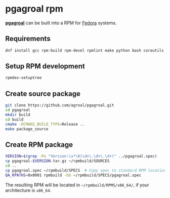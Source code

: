 # pgagroal rpm

[**pgagroal**](https://github.com/agroal/pgagroal) can be built into a RPM for [Fedora](https://getfedora.org/) systems.

## Requirements

```sh
dnf install gcc rpm-build rpm-devel rpmlint make python bash coreutils diffutils patch rpmdevtools chrpath
```

## Setup RPM development

```sh
rpmdev-setuptree
```

## Create source package

```sh
git clone https://github.com/agroal/pgagroal.git
cd pgagroal
mkdir build
cd build
cmake -DCMAKE_BUILD_TYPE=Release ..
make package_source
```

## Create RPM package

```sh
VERSION=$(grep -Po "Version:\s*\K(\d+\.\d+\.\d+)" ../pgagroal.spec)
cp pgagroal-$VERSION.tar.gz ~/rpmbuild/SOURCES
cd ..
cp pgagroal.spec ~/rpmbuild/SPECS  # Copy spec to standard RPM location
QA_RPATHS=0x0001 rpmbuild -bb ~/rpmbuild/SPECS/pgagroal.spec
```

The resulting RPM will be located in `~/rpmbuild/RPMS/x86_64/`, if your architecture is `x86_64`.
